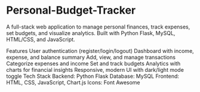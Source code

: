 # Personal-Budget-Tracker
A full-stack web application to manage personal finances, track expenses, set budgets, and visualize analytics. Built with Python Flask, MySQL, HTML/CSS, and JavaScript.

Features
User authentication (register/login/logout)
Dashboard with income, expense, and balance summary
Add, view, and manage transactions
Categorize expenses and income
Set and track budgets
Analytics with charts for financial insights
Responsive, modern UI with dark/light mode toggle
Tech Stack
Backend: Python Flask
Database: MySQL
Frontend: HTML, CSS, JavaScript, Chart.js
Icons: Font Awesome
